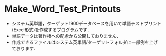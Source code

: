 # Make_Word_Test_Printouts
- システム英単語，ターゲット1900データベースを用いて単語テストプリント(Excel形式)を作成するプログラムです．
- 単語データは著作権への配慮から公開しておりません．
- 作成できるファイルはシステム英単語/ターゲットフォルダに一部例を上げております．
